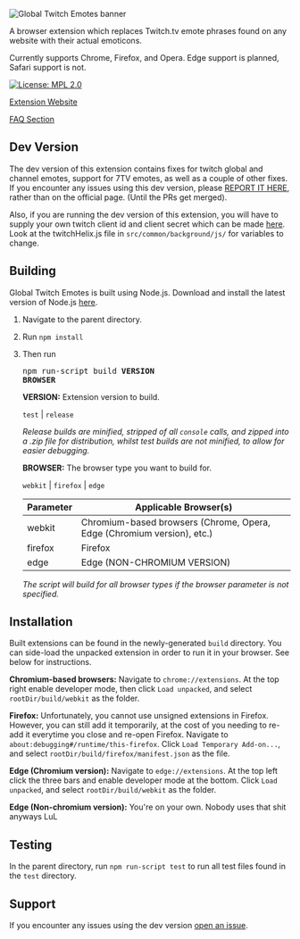 ![Global Twitch Emotes banner](/marquee.png)

A browser extension which replaces Twitch.tv emote phrases found on any website with their actual emoticons.

Currently supports Chrome, Firefox, and Opera. Edge support is planned, Safari support is not.

[![License: MPL 2.0](https://img.shields.io/badge/License-MPL%202.0-brightgreen.svg)](https://opensource.org/licenses/MPL-2.0)

[Extension Website](https://ostrichtools.com/p/GlobalTwitchEmotes)

[FAQ Section](https://ostrichtools.com/p/GlobalTwitchEmotes#FAQ)

## Dev Version

The dev version of this extension contains fixes for twitch global and channel emotes, support for 7TV emotes, as well as a couple of other fixes. If you encounter any issues using this dev version, please [REPORT IT HERE](https://github.com/Electrolyte220/GlobalTwitchEmotes/issues), rather than on the official page. (Until the PRs get merged).

Also, if you are running the dev version of this extension, you will have to supply your own twitch client id and client secret which can be made [here](https://dev.twitch.tv/console/apps). Look at the twitchHelix.js file in `src/common/background/js/` for variables to change.

##  Building

Global Twitch Emotes is built using Node.js. Download and install the latest version of Node.js [here](https://nodejs.org/).

1.  Navigate to the parent directory.
2.  Run ```npm install```
3.  Then run <pre>npm run-script build <b>VERSION BROWSER</b></pre> 

    **VERSION:** Extension version to build.

    `test` | `release`
    
    *Release builds are minified, stripped of all `console` calls, and zipped into a .zip file for distribution, whilst test builds are not minified, to allow for easier debugging.*
    
    **BROWSER:** The browser type you want to build for.

    `webkit` | `firefox` | `edge`
    
    | **Parameter** | **Applicable Browser(s)**                                                  |
    |---------------|----------------------------------------------------------------------------|
    | webkit        | Chromium-based browsers (Chrome, Opera, Edge (Chromium version), etc.)     |
    | firefox       | Firefox                                                                    |
    | edge          | Edge (NON-CHROMIUM VERSION)                                                |
    
    *The script will build for all browser types if the browser parameter is not specified.*

##  Installation

Built extensions can be found in the newly-generated `build` directory. You can side-load the unpacked extension in order to run it in your browser. See below for instructions.

**Chromium-based browsers:** Navigate to `chrome://extensions`. At the top right enable developer mode, then click `Load unpacked`, and select `rootDir/build/webkit` as the folder.

**Firefox:** Unfortunately, you cannot use unsigned extensions in Firefox. However, you can still add it temporarily, at the cost of you needing to re-add it everytime you close and re-open Firefox. Navigate to `about:debugging#/runtime/this-firefox`. Click `Load Temporary Add-on...`, and select `rootDir/build/firefox/manifest.json` as the file.

**Edge (Chromium version):** Navigate to `edge://extensions`. At the top left click the three bars and enable developer mode at the bottom. Click `Load unpacked`, and select `rootDir/build/webkit` as the folder.

**Edge (Non-chromium version):** You're on your own. Nobody uses that shit anyways LuL

##  Testing

In the parent directory, run `npm run-script test` to run all test files found in the `test` directory.
    
##  Support

If you encounter any issues using the dev version [open an issue](https://github.com/Electrolyte220/GlobalTwitchEmotes/issues/new).
